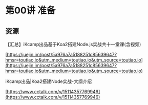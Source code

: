 # 第00讲 准备

## 资源

【汇总】iKcamp出品基于Koa2搭建Node.js实战共十一堂课(含视频)

[https://juejin.im/post/5a976a7a5188251c85639647?hmsr=toutiao.io&utm_medium=toutiao.io&utm_source=toutiao.io](https://juejin.im/post/5a976a7a5188251c85639647?hmsr=toutiao.io&utm_medium=toutiao.io&utm_source=toutiao.io)

iKcamp出品|Koa2搭建Node实战-大纲介绍

[https://www.cctalk.com/v/15114357769946](https://www.cctalk.com/v/15114357769946)